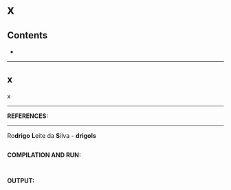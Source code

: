 # x

## Contents

 - [](#)

---

<div id=""></div>

## x

x







---

**REFERENCES:**  
[]()  

---

Ro**drigo** **L**eite da **S**ilva - **drigols**

[](src/)
```cpp

```

**COMPILATION AND RUN:**  
```cpp
 
```

**OUTPUT:**  
```

```
